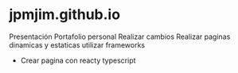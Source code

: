 # jpmjim.github.io
Presentación
Portafolio personal
Realizar cambios
Realizar paginas dinamicas y estaticas
utilizar frameworks

- Crear pagina con reacty typescript
